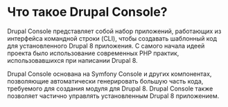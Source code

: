 # Что такое Drupal Console?
Drupal Console представляет собой набор приложений, работающих из интерфейса командной строки (CLI), чтобы создавать шаблонный код для установленного Drupal 8 приложения. С самого начала идеей проекта было использование современных PHP практик, использовавшихся при написании Drupal 8.

Drupal Console основана на Symfony Console и других компонентах, позволяющие автоматически генерировать большую часть кода, требуемого для создания модуля для Drupal 8. Drupal Console также позволяет частично управлять установленным Drupal 8 приложением.

